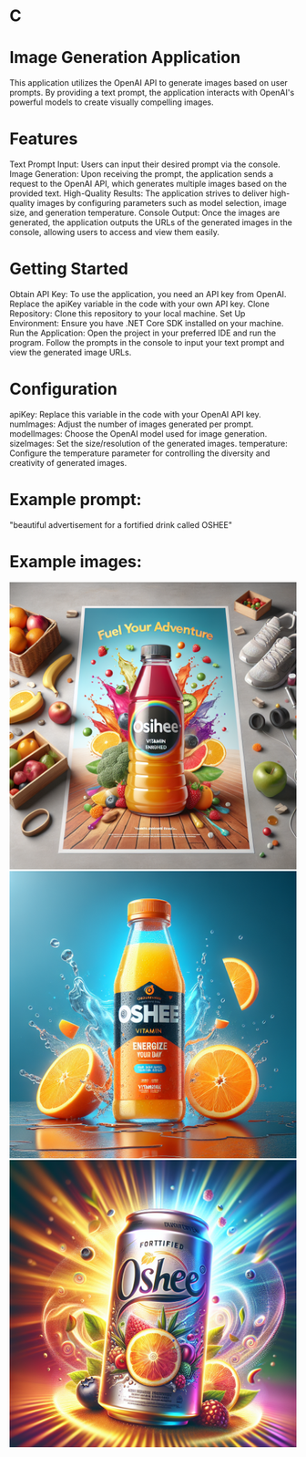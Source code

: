 # C

# Image Generation Application
This application utilizes the OpenAI API to generate images based on user prompts. By providing a text prompt, the application interacts with OpenAI's powerful models to create visually compelling images.

# Features
Text Prompt Input: Users can input their desired prompt via the console.
Image Generation: Upon receiving the prompt, the application sends a request to the OpenAI API, which generates multiple images based on the provided text.
High-Quality Results: The application strives to deliver high-quality images by configuring parameters such as model selection, image size, and generation temperature.
Console Output: Once the images are generated, the application outputs the URLs of the generated images in the console, allowing users to access and view them easily.
# Getting Started
Obtain API Key: To use the application, you need an API key from OpenAI. Replace the apiKey variable in the code with your own API key.
Clone Repository: Clone this repository to your local machine.
Set Up Environment: Ensure you have .NET Core SDK installed on your machine.
Run the Application: Open the project in your preferred IDE and run the program. Follow the prompts in the console to input your text prompt and view the generated image URLs.
# Configuration
apiKey: Replace this variable in the code with your OpenAI API key.
numImages: Adjust the number of images generated per prompt.
modelImages: Choose the OpenAI model used for image generation.
sizeImages: Set the size/resolution of the generated images.
temperature: Configure the temperature parameter for controlling the diversity and creativity of generated images.

# Example prompt: 
"beautiful advertisement for a fortified drink called OSHEE"

# Example images:
 ![Example Image](https://github.com/x-MiLLER-x/C/blob/main/Generation%20Image/oshee.png)
 ![Example Image](https://github.com/x-MiLLER-x/C/blob/main/Generation%20Image/OSHEEv2.png)
 ![Example Image](https://github.com/x-MiLLER-x/C/blob/main/Generation%20Image/OSHEEv3.png)
